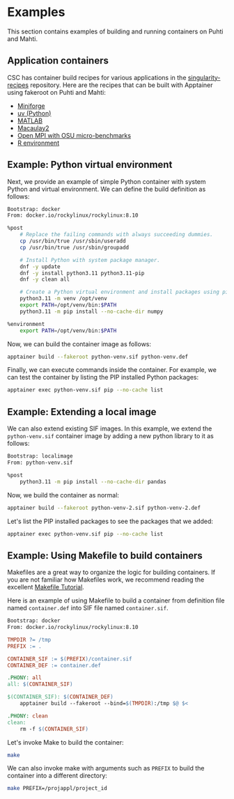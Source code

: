 # Examples

This section contains examples of building and running containers on Puhti and Mahti.

## Application containers

CSC has container build recipes for various applications in the [singularity-recipes](https://github.com/CSCfi/singularity-recipes) repository.
Here are the recipes that can be built with Apptainer using fakeroot on Puhti and Mahti:

- [Miniforge](https://github.com/CSCfi/singularity-recipes/tree/main/miniforge)
- [uv (Python)](https://github.com/CSCfi/singularity-recipes/tree/main/python-uv)
- [MATLAB](https://github.com/CSCfi/singularity-recipes/tree/main/matlab/r2024b)
- [Macaulay2](https://github.com/CSCfi/singularity-recipes/tree/main/macaulay2)
- [Open MPI with OSU micro-benchmarks](https://github.com/CSCfi/singularity-recipes/tree/main/openmpi)
- [R environment](https://github.com/CSCfi/singularity-recipes/tree/main/r-env-singularity/4.5.1-fakeroot)

## Example: Python virtual environment

Next, we provide an example of simple Python container with system Python and virtual environment.
We can define the build definition as follows:

```sh title="python-venv.def"
Bootstrap: docker
From: docker.io/rockylinux/rockylinux:8.10

%post
    # Replace the failing commands with always succeeding dummies.
    cp /usr/bin/true /usr/sbin/useradd
    cp /usr/bin/true /usr/sbin/groupadd

    # Install Python with system package manager.
    dnf -y update
    dnf -y install python3.11 python3.11-pip
    dnf -y clean all

    # Create a Python virtual environment and install packages using pip.
    python3.11 -m venv /opt/venv
    export PATH=/opt/venv/bin:$PATH
    python3.11 -m pip install --no-cache-dir numpy

%environment
    export PATH=/opt/venv/bin:$PATH
```

Now, we can build the container image as follows:

```bash
apptainer build --fakeroot python-venv.sif python-venv.def
```

Finally, we can execute commands inside the container.
For example, we can test the container by listing the PIP installed Python packages:

```bash
apptainer exec python-venv.sif pip --no-cache list
```

## Example: Extending a local image

We can also extend existing SIF images.
In this example, we extend the `python-venv.sif` container image by adding a new python library to it as follows:

```sh title="python-venv-2.def"
Bootstrap: localimage
From: python-venv.sif

%post
    python3.11 -m pip install --no-cache-dir pandas
```

Now, we build the container as normal:

```bash
apptainer build --fakeroot python-venv-2.sif python-venv-2.def
```

Let's list the PIP installed packages to see the packages that we added:

```bash
apptainer exec python-venv.sif pip --no-cache list
```

## Example: Using Makefile to build containers

Makefiles are a great way to organize the logic for building containers.
If you are not familiar how Makefiles work, we recommend reading the excellent [Makefile Tutorial](https://makefiletutorial.com/).

Here is an example of using Makefile to build a container from definition file named `container.def` into SIF file named `container.sif`.

```sh title="container.def"
Bootstrap: docker
From: docker.io/rockylinux/rockylinux:8.10
```

```Makefile title="Makefile"
TMPDIR ?= /tmp
PREFIX := .

CONTAINER_SIF := $(PREFIX)/container.sif
CONTAINER_DEF := container.def

.PHONY: all
all: $(CONTAINER_SIF)

$(CONTAINER_SIF): $(CONTAINER_DEF)
	apptainer build --fakeroot --bind=$(TMPDIR):/tmp $@ $<

.PHONY: clean
clean:
	rm -f $(CONTAINER_SIF)
```

Let's invoke Make to build the container:

```bash
make
```

We can also invoke make with arguments such as `PREFIX` to build the container into a different directory:

```bash
make PREFIX=/projappl/project_id
```
